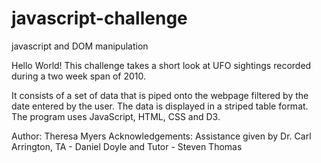 # javascript-challenge
javascript and DOM manipulation

Hello World!  This challenge takes a short look at UFO sightings recorded during a two week span of 2010.

It consists of a set of data that is piped onto the webpage filtered by the date entered by the user. 
The data is displayed in a striped table format.  The program uses JavaScript, HTML, CSS and D3.

Author: Theresa Myers
Acknowledgements: Assistance given by Dr. Carl Arrington, TA - Daniel Doyle and Tutor - Steven Thomas
